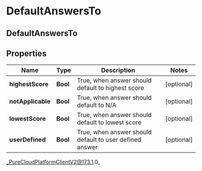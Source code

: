 # DefaultAnswersTo

## DefaultAnswersTo

## Properties

|Name | Type | Description | Notes|
|------------ | ------------- | ------------- | -------------|
| **highestScore** | **Bool** | True, when answer should default to highest score | [optional] |
| **notApplicable** | **Bool** | True, when answer should default to N/A | [optional] |
| **lowestScore** | **Bool** | True, when answer should default to lowest score | [optional] |
| **userDefined** | **Bool** | True, when answer should default to user defined answer | [optional] |



_PureCloudPlatformClientV2@173.1.0_
